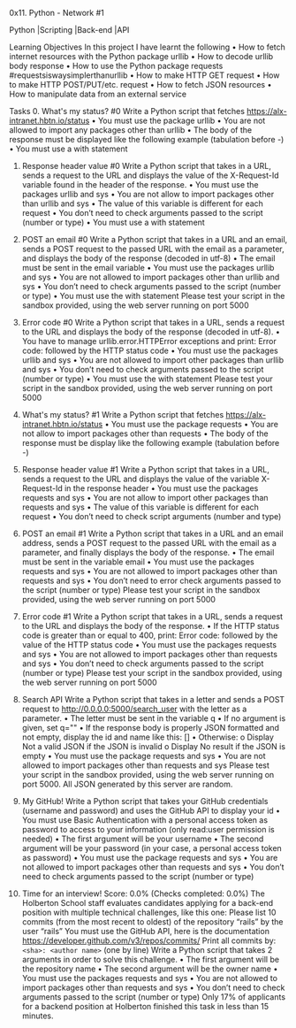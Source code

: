 0x11. Python - Network #1


Python                 |Scripting                               |Back-end                               |API



Learning Objectives
In this project I have learnt the following
•	How to fetch internet resources with the Python package urllib
•	How to decode urllib body response
•	How to use the Python package requests #requestsiswaysimplerthanurllib
•	How to make HTTP GET request
•	How to make HTTP POST/PUT/etc. request
•	How to fetch JSON resources
•	How to manipulate data from an external service

Tasks
0. What's my status? #0
Write a Python script that fetches https://alx-intranet.hbtn.io/status
•	You must use the package urllib
•	You are not allowed to import any packages other than urllib
•	The body of the response must be displayed like the following example (tabulation before -)
•	You must use a with statement

1. Response header value #0
Write a Python script that takes in a URL, sends a request to the URL and displays the value of the X-Request-Id variable found in the header of the response.
•	You must use the packages urllib and sys
•	You are not allow to import packages other than urllib and sys
•	The value of this variable is different for each request
•	You don’t need to check arguments passed to the script (number or type)
•	You must use a with statement

2. POST an email #0
Write a Python script that takes in a URL and an email, sends a POST request to the passed URL with the email as a parameter, and displays the body of the response (decoded in utf-8)
•	The email must be sent in the email variable
•	You must use the packages urllib and sys
•	You are not allowed to import packages other than urllib and sys
•	You don’t need to check arguments passed to the script (number or type)
•	You must use the with statement
Please test your script in the sandbox provided, using the web server running on port 5000


3. Error code #0
Write a Python script that takes in a URL, sends a request to the URL and displays the body of the response (decoded in utf-8).
•	You have to manage urllib.error.HTTPError exceptions and print: Error code: followed by the HTTP status code
•	You must use the packages urllib and sys
•	You are not allowed to import other packages than urllib and sys
•	You don’t need to check arguments passed to the script (number or type)
•	You must use the with statement
Please test your script in the sandbox provided, using the web server running on port 5000



4. What's my status? #1
Write a Python script that fetches https://alx-intranet.hbtn.io/status
•	You must use the package requests
•	You are not allow to import packages other than requests
•	The body of the response must be display like the following example (tabulation before -)


5. Response header value #1
Write a Python script that takes in a URL, sends a request to the URL and displays the value of the variable X-Request-Id in the response header
•	You must use the packages requests and sys
•	You are not allow to import other packages than requests and sys
•	The value of this variable is different for each request
•	You don’t need to check script arguments (number and type)


6. POST an email #1
Write a Python script that takes in a URL and an email address, sends a POST request to the passed URL with the email as a parameter, and finally displays the body of the response.
•	The email must be sent in the variable email
•	You must use the packages requests and sys
•	You are not allowed to import packages other than requests and sys
•	You don’t need to error check arguments passed to the script (number or type)
Please test your script in the sandbox provided, using the web server running on port 5000


7. Error code #1
Write a Python script that takes in a URL, sends a request to the URL and displays the body of the response.
•	If the HTTP status code is greater than or equal to 400, print: Error code: followed by the value of the HTTP status code
•	You must use the packages requests and sys
•	You are not allowed to import packages other than requests and sys
•	You don’t need to check arguments passed to the script (number or type)
Please test your script in the sandbox provided, using the web server running on port 5000



8. Search API
Write a Python script that takes in a letter and sends a POST request to http://0.0.0.0:5000/search_user with the letter as a parameter.
•	The letter must be sent in the variable q
•	If no argument is given, set q=""
•	If the response body is properly JSON formatted and not empty, display the id and name like this: [<id>] <name>
•	Otherwise:
o	Display Not a valid JSON if the JSON is invalid
o	Display No result if the JSON is empty
•	You must use the package requests and sys
•	You are not allowed to import packages other than requests and sys
Please test your script in the sandbox provided, using the web server running on port 5000. All JSON generated by this server are random.



9. My GitHub!
Write a Python script that takes your GitHub credentials (username and password) and uses the GitHub API to display your id
•	You must use Basic Authentication with a personal access token as password to access to your information (only read:user permission is needed)
•	The first argument will be your username
•	The second argument will be your password (in your case, a personal access token as password)
•	You must use the package requests and sys
•	You are not allowed to import packages other than requests and sys
•	You don’t need to check arguments passed to the script (number or type)


10. Time for an interview!
Score: 0.0% (Checks completed: 0.0%)
The Holberton School staff evaluates candidates applying for a back-end position with multiple technical challenges, like this one:
Please list 10 commits (from the most recent to oldest) of the repository “rails” by the user “rails”
You must use the GitHub API, here is the documentation https://developer.github.com/v3/repos/commits/
Print all commits by: `<sha>: <author name>` (one by line)
Write a Python script that takes 2 arguments in order to solve this challenge.
•	The first argument will be the repository name
•	The second argument will be the owner name
•	You must use the packages requests and sys
•	You are not allowed to import packages other than requests and sys
•	You don’t need to check arguments passed to the script (number or type)
Only 17% of applicants for a backend position at Holberton finished this task in less than 15 minutes.

